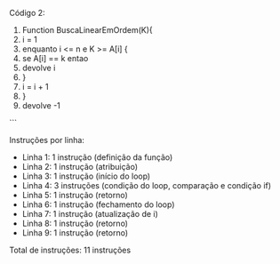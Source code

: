 ﻿Código 2:


1. Function BuscaLinearEmOrdem(K){
1. i = 1
1. enquanto i <= n e K >= A[i] {
1. se A[i] == k entao
1. devolve i
1. }
1. i = i + 1
1. }
1. devolve -1

\```



Instruções por linha:

- Linha 1: 1 instrução (definição da função)
- Linha 2: 1 instrução (atribuição)
- Linha 3: 1 instrução (início do loop)
- Linha 4: 3 instruções (condição do loop, comparação e condição if)
- Linha 5: 1 instrução (retorno)
- Linha 6: 1 instrução (fechamento do loop)
- Linha 7: 1 instrução (atualização de i)
- Linha 8: 1 instrução (retorno)
- Linha 9: 1 instrução (retorno)

Total de instruções: 11 instruções
